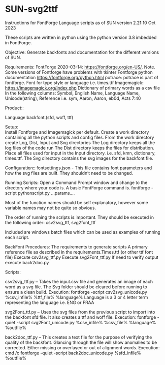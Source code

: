 # SUN-svg2ttf
Instructions for FontForge Language scripts as of SUN version 2.21
10 Oct 2023

These scripts are written in python using the python version 3.8 imbedded in FontForge.

Objective:
	Generate backfonts and documentation for the different versions of SUN.

Requirements:
FontForge 2020-03-14:  https://fontforge.org/en-US/.  Note.  Some versions of Fontforge have problems with tkinter
Fontforge python documentation https://fontforge.org/python.html
potrace:  potrace is part of fontforge.
Font for type style or language i.e. times.ttf
Imagemagick:  https://imagemagick.org/index.php
Dictionary of primary words as a csv file In the following columns:
Symbol, English Name, Language Name, Unicode(string), Reference
i.e. sym,  Aaron,  Aaron,  eb0d,  Acts 7:40

Product::

Language backfont.(sfd, woff, ttf) 

Setup:  
Install Fontforge and Imagemagick per default.
Create a work directory containing all the python scripts and config files.
From the work directory create Log, Dist, Input and Svg directories
The Log directory keeps all the log files of the code run
The Dist directory keeps the files for distribution.  
Place all files used for input in the Input directory.  i.e.  sfd, kmn, dictionary, times.ttf.
The Svg directory contains the svg images for the backfont file.

Configuration:: 
fontsettings.json -  This file contains font parameters and how the svg files are built. They shouldn’t need to be changed.
 
Running Scripts:
Open a Command Prompt window and change to the directory where your code is.
A basic FontForge command is.
fontforge  -script pythonscript.py ...params….

Most of the function names should be self explanatory, however some variable  names may not be quite so obvious.

The order of running the scripts is important.  They should be executed in the 
following order: csv2svg_ttf, svg2font_ttf

Included are windows batch files which can be used as examples of running each script.


BackFont Procedures:
The requirements to generate scripts 
A primary reference file as described in the requirements.Times.ttf (or other ttf font file)
Execute csv2svg_ttf.py
Execute svg2Font_ttf.py
If need to verify output execute back2doc.py


Scripts:

csv2svg_ttf.py – Takes the input.csv file and generates an image of each word as a svg file. The Svg folder should be cleared before running to ensure a clean build.
Execution:  fontforge -script csv2svg_unicode.py  %csv_infile%  %ttf_file%  %language%
Language is a 3 or 4 letter term representing the language i.e. ENG or FRAA

svg2Font_ttf.py – Uses the svg files from the previous script to import into the backfont sfd file.  It also creates a ttf and woff file.
Execution:  fontforge -quiet -script svg2Font_unicode.py %csv_infile%  %csv_file% %language% %outfile%

back2doc_ttf.py – This creates a text file for the purpose of verifying the quality of the 	backfont.  Glancing through the file will show anomalies to be corrected. Either 	missing or overlayed or out of alignment words.
Execution: cmd /c fontforge -quiet -script back2doc_unicode.py %sfd_infile% %outfile%

